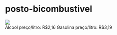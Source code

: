# posto-bicombustivel
<html lang="pt-br">
<head>
    <meta charset="UTF-8">
    <meta name="viewport" content="width=device-width, initial-scale=1.0">
    <title>Posto bicombustivel power - Tabela de Preços</title>
    <link rel="stylesheet" href="./style.css">
    <link rel="icon" href="https://images.clipartlogo.com/files/images/36/360240/ti-logo_f.jpg">

</head>
<body>
    <div>
        <img src="https://images.clipartlogo.com/files/images/36/360240/ti-logo_f.jpg"">
    </div>
    <div class="flag-price">
        <span id="price-combustivel">Álcool preço/litro: R$2,16</span>
        <span id="price-combustivel">Gasolina preço/litro: R$3,19</span>
    </div>
<script src="./script.js"></script>
</body>
</html>
